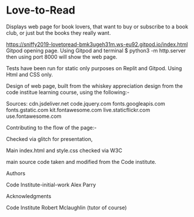 # Love-to-Read
Displays web page for book lovers, that want to buy or subscribe to a book club, or just but the books they really want.

https://sniffy2019-lovetoread-bmk3ugeh31m.ws-eu92.gitpod.io/index.html
Gitpod opening page.
Using Gitpod and terminal $ python3 -m http.server
then using port 8000 will show the web page.

Tests have been run for static only purposes on Replit and Gitpod.
Using Html and CSS only.

Design of web page, built from the whiskey appreciation design from the code institue learning course,  using the following:-

Sources:
cdn.jsdeliver.net
code.jquery.com
fonts.googleapis.com
fonts.gstatic.com
kit.fontawesome.com
live.staticflickr.com
use.fontawesome.com

Contributing to the flow of the page:-

Checked via glitch for presentation,

Main index.html and style.css checked via W3C

main source code taken and modified from the Code institute.

Authors

Code Institute-initial-work Alex Parry

Acknowledgments

Code Institute
Robert Mclaughlin (tutor of course)
